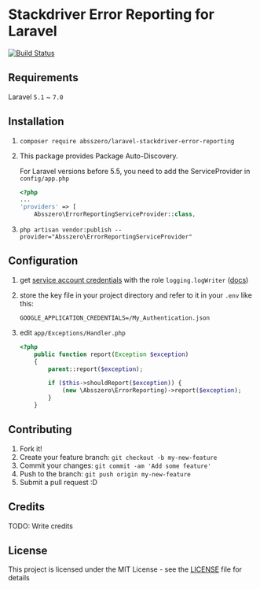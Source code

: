 # Stackdriver Error Reporting for Laravel

[![Build Status](https://travis-ci.org/absszero/laravel-stackdriver-error-reporting.svg?branch=master)](https://travis-ci.org/absszero/laravel-stackdriver-error-reporting)

## Requirements

Laravel `5.1` ~ `7.0`

## Installation

1. `composer require absszero/laravel-stackdriver-error-reporting`
2. This package provides Package Auto-Discovery.

    For Laravel versions before 5.5, you need to add the ServiceProvider in `config/app.php`
    ```php
    <?php
    ...
    'providers' => [
        Absszero\ErrorReportingServiceProvider::class,
    ```
3. `php artisan vendor:publish --provider="Absszero\ErrorReportingServiceProvider"`

## Configuration
1. get [service account credentials](https://cloud.google.com/docs/authentication/getting-started)
    with the role `logging.logWriter` ([docs](https://cloud.google.com/error-reporting/docs/iam?hl=en#iam_roles))
2. store the key file in your project directory and refer to it in your `.env` like this:
    ```
    GOOGLE_APPLICATION_CREDENTIALS=/My_Authentication.json
    ```

3. edit `app/Exceptions/Handler.php`
    ```php
    <?php
        public function report(Exception $exception)
        {
            parent::report($exception);

            if ($this->shouldReport($exception)) {
                (new \Absszero\ErrorReporting)->report($exception);
            }
        }
    ```

## Contributing

1. Fork it!
2. Create your feature branch: `git checkout -b my-new-feature`
3. Commit your changes: `git commit -am 'Add some feature'`
4. Push to the branch: `git push origin my-new-feature`
5. Submit a pull request :D

## Credits

TODO: Write credits

## License

This project is licensed under the MIT License - see the [LICENSE](LICENSE) file for details
